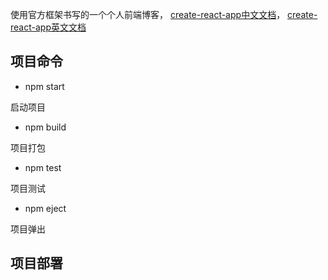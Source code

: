 使用官方框架书写的一个个人前端博客，
[create-react-app中文文档](https://www.html.cn/create-react-app/docs/documentation-intro/)，
[create-react-app英文文档](https://create-react-app.dev/docs/getting-started)

## 项目命令

- npm start

启动项目

- npm build

项目打包

- npm test

项目测试

- npm eject

项目弹出

## 项目部署


